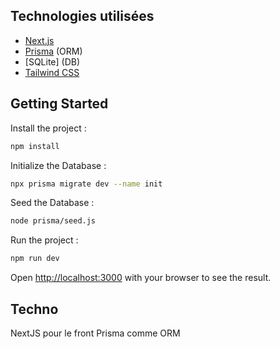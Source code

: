 ## Technologies utilisées

- [Next.js](https://nextjs.org/)
- [Prisma](https://www.prisma.io/) (ORM)
- [SQLite] (DB)
- [Tailwind CSS](https://tailwindcss.com/)


## Getting Started

Install the project :
```bash
npm install
```

Initialize the Database :
```bash
npx prisma migrate dev --name init
```

Seed the Database : 
```bash
node prisma/seed.js     
```

Run the project :
```bash
npm run dev
```


Open [http://localhost:3000](http://localhost:3000) with your browser to see the result.

## Techno

NextJS pour le front
Prisma comme ORM


